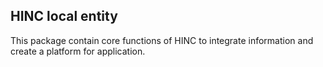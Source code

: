 ## HINC local entity

This package contain core functions of HINC to integrate information and create a platform for application.